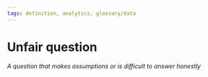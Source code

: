```yaml
---
tags: definition, analytics, glossary/data
---
```

#  Unfair question
*A question that makes assumptions or is difficult to answer honestly*